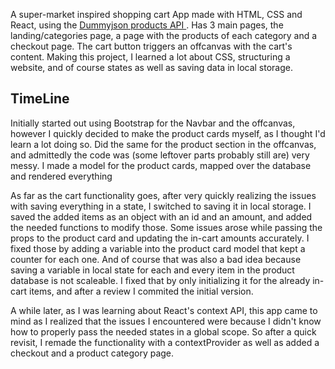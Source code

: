A super-market inspired shopping cart App made with HTML, CSS and React, using the <a href=https://dummyjson.com/ >Dummyjson products API </a>. Has 3 main pages, the landing/categories page, a page with the products of each category and a checkout page. The cart button triggers an offcanvas with the cart's content. Making this project, I learned a lot about CSS, structuring a website, and of course states as well as saving data in local storage.



<h2>TimeLine</h2>

Initially started out using Bootstrap for the Navbar and the offcanvas, however I quickly decided to make the product cards myself, as I thought I'd learn a lot
doing so. Did the same for the product section in the offcanvas, and admittedly the code was (some leftover parts probably still are) very messy. I made a model for the product cards, mapped over the database and rendered everything 

As far as the cart functionality goes, after very quickly realizing the issues with saving everything in a state, I switched to saving it in local storage. I saved the added items as an object with an id and an amount, and added the needed functions to modify those. Some issues arose while passing the props to the product card and updating the in-cart amounts accurately. I fixed those by adding a variable into the product card model that kept a counter for each one. And of course that was also a bad idea because saving a variable in local state for each and every item in the product database is not scaleable. I fixed that by only initializing it for the already in-cart items, and after a review I commited the initial version.

A while later, as I was learning about React's context API, this app came to mind as I realized that the issues I encountered were because I didn't know how to properly pass the needed states in a global scope.
So after a quick revisit, I remade the functionality with a contextProvider as well as added a checkout and a product category page. 
